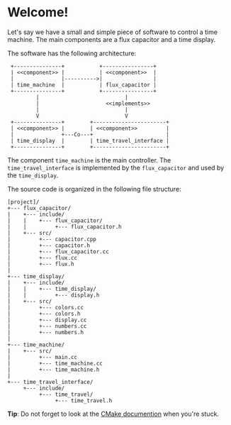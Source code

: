 # Welcome!

Let's say we have a small and simple piece of software to control a time machine. The main components are a flux capacitor and a time display.

The software has the following architecture:
```
 +---------------+           +----------------+
 | <<component>> |           | <<component>>  |
 |               |---------->|                |
 | time_machine  |           | flux_capacitor |
 +---------------+           +----------------+
         |                           |
         |                     <<implements>>
         |                           |
         V                           V
 +---------------+        +-----------------------+
 | <<component>> |        | <<component>>         |
 |               +---Co---+                       |
 | time_display  |        | time_travel_interface |
 +---------------+        +-----------------------+
```

The component `time_machine` is the main controller. The `time_travel_interface` is implemented by the `flux_capacitor` and used by the `time_display`.

The source code is organized in the following file structure:
```
[project]/
+--- flux_capacitor/
|    +--- include/
|    |    +--- flux_capacitor/
|    |         +--- flux_capacitor.h
|    +--- src/
|         +--- capacitor.cpp
|         +--- capacitor.h
|         +--- flux_capacitor.cc
|         +--- flux.cc
|         +--- flux.h
|
+--- time_display/
|    +--- include/
|    |    +--- time_display/
|    |         +--- display.h
|    +--- src/
|         +--- colors.cc
|         +--- colors.h
|         +--- display.cc
|         +--- numbers.cc
|         +--- numbers.h
|
+--- time_machine/
|    +--- src/
|         +--- main.cc
|         +--- time_machine.cc
|         +--- time_machine.h
|
+--- time_travel_interface/
     +--- include/
          +--- time_travel/
               +--- time_travel.h
```

**Tip**: Do not forget to look at the [CMake documention](https://cmake.org/cmake/help/v3.10/) when you're stuck.
